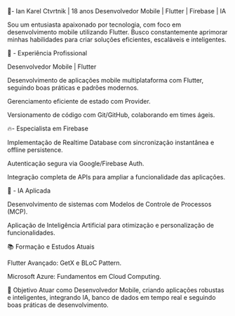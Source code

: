  ##
👤- Ian Karel Ctvrtnik | 18 anos
Desenvolvedor Mobile | Flutter | Firebase | IA

Sou um entusiasta apaixonado por tecnologia, com foco em desenvolvimento mobile utilizando Flutter. Busco constantemente aprimorar minhas habilidades para criar soluções eficientes, escaláveis e inteligentes.

💼 - Experiência Profissional

Desenvolvedor Mobile | Flutter

 Desenvolvimento de aplicações mobile multiplataforma com Flutter, seguindo boas práticas e padrões modernos.

 Gerenciamento eficiente de estado com Provider.

 Versionamento de código com Git/GitHub, colaborando em times ágeis.

🔥- Especialista em Firebase

 Implementação de Realtime Database com sincronização instantânea e offline persistence.

 Autenticação segura via Google/Firebase Auth.

 Integração completa de APIs para ampliar a funcionalidade das aplicações.

🤖 - IA Aplicada

 Desenvolvimento de sistemas com Modelos de Controle de Processos (MCP).

 Aplicação de Inteligência Artificial para otimização e personalização de funcionalidades.


📚 Formação e Estudos Atuais

 Flutter Avançado: GetX e BLoC Pattern.

 Microsoft Azure: Fundamentos em Cloud Computing.

🎯 Objetivo
Atuar como Desenvolvedor Mobile, criando aplicações robustas e inteligentes, integrando IA, banco de dados em tempo real e seguindo boas práticas de desenvolvimento.


 ##
